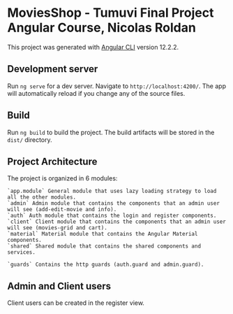 # MoviesShop - Tumuvi Final Project Angular Course, Nicolas Roldan 

This project was generated with [Angular CLI](https://github.com/angular/angular-cli) version 12.2.2.

## Development server

Run `ng serve` for a dev server. Navigate to `http://localhost:4200/`. The app will automatically reload if you change any of the source files.

## Build

Run `ng build` to build the project. The build artifacts will be stored in the `dist/` directory.

## Project Architecture

The project is organized in 6 modules:
```
`app.module` General module that uses lazy loading strategy to load all the other modules.
`admin` Admin module that contains the components that an admin user will see (add-edit-movie and info).
`auth` Auth module that contains the login and register components.
`client` Client module that contains the components that an admin user will see (movies-grid and cart).
`material` Material module that contains the Angular Material components.
`shared` Shared module that contains the shared components and services.

`guards` Contains the http guards (auth.guard and admin.guard).
```
## Admin and Client users

Client users can be created in the register view.



